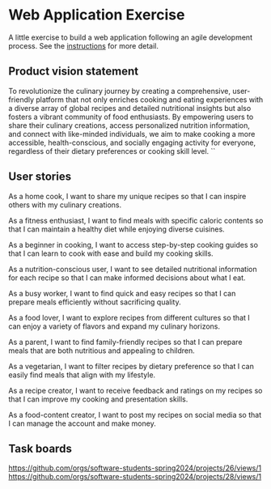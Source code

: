 # Web Application Exercise

A little exercise to build a web application following an agile development process. See the [instructions](instructions.md) for more detail.

## Product vision statement

To revolutionize the culinary journey by creating a comprehensive, user-friendly platform that not only enriches cooking and eating experiences with a diverse array of global recipes and detailed nutritional insights but also fosters a vibrant community of food enthusiasts. By empowering users to share their culinary creations, access personalized nutrition information, and connect with like-minded individuals, we aim to make cooking a more accessible, health-conscious, and socially engaging activity for everyone, regardless of their dietary preferences or cooking skill level.
``
## User stories

As a home cook, I want to share my unique recipes so that I can inspire others with my culinary creations.  

As a fitness enthusiast, I want to find meals with specific caloric contents so that I can maintain a healthy diet while enjoying diverse cuisines.  

As a beginner in cooking, I want to access step-by-step cooking guides so that I can learn to cook with ease and build my cooking skills.  

As a nutrition-conscious user, I want to see detailed nutritional information for each recipe so that I can make informed decisions about what I eat.  

As a busy worker, I want to find quick and easy recipes so that I can prepare meals efficiently without sacrificing quality.  

As a food lover, I want to explore recipes from different cultures so that I can enjoy a variety of flavors and expand my culinary horizons.  

As a parent, I want to find family-friendly recipes so that I can prepare meals that are both nutritious and appealing to children.  

As a vegetarian, I want to filter recipes by dietary preference so that I can easily find meals that align with my lifestyle.  

As a recipe creator, I want to receive feedback and ratings on my recipes so that I can improve my cooking and presentation skills.  

As a food-content creator, I want to post my recipes on social media so that I can manage the account and make money.  


## Task boards

https://github.com/orgs/software-students-spring2024/projects/26/views/1
https://github.com/orgs/software-students-spring2024/projects/28/views/1
